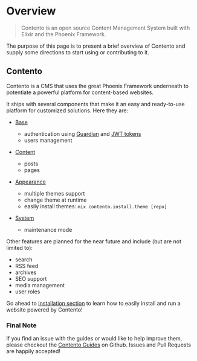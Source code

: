 # Overview

> Contento is an open source Content Management System built with Elixir and the Phoenix Framework.

The purpose of this page is to present a brief overview of Contento and supply some directions to start using or contributing to it.

## Contento

Contento is a CMS that uses the great Phoenix Framework underneath to potentiate a powerful platform for content-based websites.

It ships with several components that make it an easy and ready-to-use platform for customized solutions. Here they are:

- [Base](first_things_first.html)
  - authentication using [Guardian](https://github.com/ueberauth/guardian) and [JWT tokens](https://jwt.io)
  - users management

- [Content](content.html)
  - posts
  - pages

- [Appearance](appearance.html)
  - multiple themes support
  - change theme at runtime
  - easily install themes: `mix contento.install.theme [repo]`

- [System](system.html)
  - maintenance mode

Other features are planned for the near future and include (but are not limited to):

- search
- RSS feed
- archives
- SEO support
- media management
- user roles

Go ahead to [Installation section](installation.html) to learn how to easily install and run a website powered by Contento!

### Final Note
If you find an issue with the guides or would like to help improve them, please checkout the [Contento Guides](https://github.com/contentocms/contento/tree/master/guides/) on Github. Issues and Pull Requests are happily accepted!
